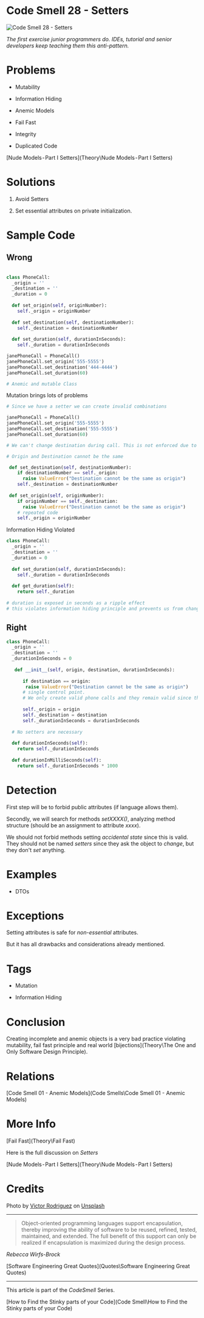 # Code Smell 28 - Setters

![Code Smell 28 - Setters](victor-rodriguez-IiLFMkqiFrM-unsplash.jpg)

*The first exercise junior programmers do. IDEs, tutorial and senior developers keep teaching them this anti-pattern.*
 
# Problems

- Mutability

- Information Hiding

- Anemic Models

- Fail Fast

- Integrity

- Duplicated Code

[Nude Models - Part I Setters](Theory\Nude Models - Part I Setters)

# Solutions

1. Avoid Setters

2. Set essential attributes on private initialization.

# Sample Code

## Wrong 

[Gist Url]: # (https://gist.github.com/mcsee/7133ca38aceb3bace14d25548610f682)
```python
 
class PhoneCall:
  _origin = ''
  _destination = ''
  _duration = 0
  
  def set_origin(self, originNumber):
    self._origin = originNumber
    
  def set_destination(self, destinationNumber):
    self._destination = destinationNumber
    
  def set_duration(self, durationInSeconds):
    self._duration = durationInSeconds 

janePhoneCall = PhoneCall()
janePhoneCall.set_origin('555-5555')
janePhoneCall.set_destination('444-4444')
janePhoneCall.set_duration(60)

# Anemic and mutable Class 
```

Mutation brings lots of problems

[Gist Url]: # (https://gist.github.com/mcsee/2706ba1e510ef085a1f25dde11254e1a)
```python
# Since we have a setter we can create invalid combinations

janePhoneCall = PhoneCall()
janePhoneCall.set_origin('555-5555')
janePhoneCall.set_destination('555-5555')
janePhoneCall.set_duration(60) 

# We can't change destination during call. This is not enforced due to setters

# Origin and Destination cannot be the same

 def set_destination(self, destinationNumber):
    if destinationNumber == self._origin:
      raise ValueError("Destination cannot be the same as origin")
    self._destination = destinationNumber
    
 def set_origin(self, originNumber):
    if originNumber == self._destination:
      raise ValueError("Destination cannot be the same as origin")
    # repeated code   
    self._origin = originNumber

```
 
Information Hiding Violated

[Gist Url]: # (https://gist.github.com/mcsee/63efec0e8bfd02179e0510a2db922580)
```python
class PhoneCall:
  _origin = ''
  _destination = ''
  _duration = 0
    
  def set_duration(self, durationInSeconds):
    self._duration = durationInSeconds
            
  def get_duration(self):
    return self._duration
  
# duration is exposed in seconds as a ripple effect
# this violates information hiding principle and prevents us from changing it representation
```

## Right
 
[Gist Url]: # (https://gist.github.com/mcsee/a32cc664ed6e5cc61f5d824f587ffcb8)
```python
class PhoneCall:
  _origin = ''
  _destination = ''
  _durationInSeconds = 0
  
   def __init__(self, origin, destination, durationInSeconds):
      
      if destination == origin:
       raise ValueError("Destination cannot be the same as origin")
      # single control point.
      # We only create valid phone calls and they remain valid since they cannot mutate
      
      self._origin = origin
      self._destination = destination
      self._durationInSeconds = durationInSeconds
      
  # No setters are necessary 
             
  def durationInSeconds(self):
    return self._durationInSeconds
  
  def durationInMilliSeconds(self):
    return self._durationInSeconds * 1000
```

# Detection

First step will be to forbid public attributes (if language allows them). 

Secondly, we will search for methods *setXXXX()*, analyzing method structure (should be an assignment to attribute *xxxx*).

We should not forbid methods setting *accidental state* since this is valid. They should not be named *setters* since they ask the object to *change*, but they don't *set* anything. 

# Examples

- DTOs

# Exceptions

Setting attributes is safe for *non-essential* attributes. 

But it has all drawbacks and considerations already mentioned.

# Tags

- Mutation

- Information Hiding

# Conclusion

Creating incomplete and anemic objects is a very bad practice violating 
mutability, fail fast principle and real world [bijections](Theory\The One and Only Software Design Principle).
 
# Relations

[Code Smell 01 - Anemic Models](Code Smells\Code Smell 01 - Anemic Models)

# More Info

[Fail Fast](Theory\Fail Fast)

Here is the full discussion on *Setters*

[Nude Models - Part I Setters](Theory\Nude Models - Part I Setters) 
 
# Credits

Photo by [Victor Rodriguez](https://unsplash.com/@vimarovi) on [Unsplash](https://unsplash.com/s/photos/crowded)

* * *

> Object-oriented programming languages support encapsulation, thereby improving the ability of software to be reused, refined, tested, maintained, and extended. The full benefit of this support can only be realized if encapsulation is maximized during the design process.

_Rebecca Wirfs-Brock_

[Software Engineering Great Quotes](Quotes\Software Engineering Great Quotes)

* * *

This article is part of the *CodeSmell* Series.

[How to Find the Stinky parts of your Code](Code Smell\How to Find the Stinky parts of your Code)
